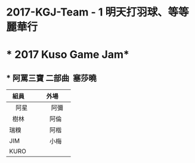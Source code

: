 # 2017-KGJ-Team - 1 明天打羽球、等等麗華行
# * 2017 Kuso Game Jam*
## * 阿罵三寶 二部曲  塞莎曉


|     組員        |     外場        | 
| ------------- |:-------------:| 
|     阿星       |      阿彌     | 
|     樹林       |      阿倫     |  
|     瑞糗 | 阿楷      |    
|     JIM  | 小梅 | 
|  KURO      |      |   




